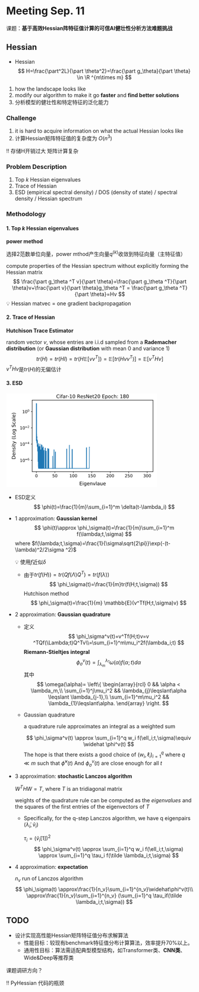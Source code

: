 # Meeting Sep. 11



课题：**基于高效Hessian阵特征值计算的可信AI健壮性分析方法难题挑战**

## Hessian

* Hessian
  $$
  H=\frac{\part^2L}{\part \theta^2}=\frac{\part g_\theta}{\part \theta} \in \R ^{m\times m}
  $$

1. how the landscape looks like
2. modify our algorithm to make it go **faster** and **find better solutions**
3. 分析模型的健壮性和特定特征的泛化能力

### Challenge

1. it is hard to acquire information on what the actual Hessian looks like
2. 计算Hessian矩阵特征值的复杂度为 $O(n^3)$

‼️ 存储H开销过大 矩阵计算复杂

### Problem Description

1. Top $k$ Hessian eigenvalues
2. Trace of Hessian
3. ESD (empirical spectral density) / DOS (density of state) / spectral density / Hessian spectrum

### Methodology

#### 1. Top $k$ Hessian eigenvalues

**power method**

选择2范数单位向量，power mthod产生向量$q^{(k)}$收敛到特征向量（主特征值）

compute properties of the Hessian spectrum without explicitly forming the Hessian matrix
$$
\frac{\part g_\theta ^T v}{\part \theta}=\frac{\part g_\theta ^T}{\part \theta}v+\frac{\part v}{\part \theta}g_\theta ^T = \frac{\part g_\theta ^T}{\part \theta}=Hv
$$
💡 Hessian matvec = one gradient backpropagation 

#### 2. Trace of Hessian

**Hutchison Trace Estimator**

random vector $v$, whose entries are i.i.d sampled from a **Rademacher distribution** (or **Gaussian distribution** with mean 0 and variance 1)
$$
tr(H)=tr(HI)=tr(H\mathbb{E}[vv^T])=\mathbb{E}[tr(Hvv^T)]=\mathbb{E}[v^THv]
$$
$v^THv$是$tr(H)$的无偏估计

#### 3. ESD

![image-20230910150008119](../assets/images/image-20230910150008119.png)

* ESD定义
  $$
  \phi(t)=\frac{1}{m}\sum_{i=1}^m \delta(t-\lambda_i)
  $$

* 1 approximation: **Gaussian kernel**
  $$
  \phi(t)\approx \phi_\sigma(t)=\frac{1}{m}\sum_{i=1}^m f(\lambda;t,\sigma)
  $$
  where $f(\lambda;t,\sigma)=\frac{1}{\sigma\sqrt{2\pi}}\exp(-(t-\lambda)^2/2\sigma ^2)$

  💡 使用$f$近似$\delta$

  * 由于$tr(f(H))=tr(Qf(\Lambda)Q^T)=tr(f(\lambda))$
    $$
    \phi_\sigma(t)=\frac{1}{m}tr(f(H;t,\sigma))
    $$
    Hutchison method
    $$
    \phi_\sigma(t)=\frac{1}{m} \mathbb{E}(v^Tf(H;t,\sigma)v)
    $$

* 2 approximation: **Gaussian quadrature**

  * 定义
    $$
    \phi_\sigma^v(t)=v^Tf(H;t)v=v ^TQf(\Lambda;t)Q^Tv\\=\sum_{i=1}^m\mu_i^2f(\lambda_i;t)
    $$
    **Riemann-Stieltjes integral**
    $$
    \phi_\sigma^v(t)=\int_{\lambda_m}^{\lambda_1}\omega(\alpha)f(\alpha;t)d\alpha
    $$
    其中
    $$
    \omega(\alpha)=
    \left\{
    	\begin{array}{rcl}
    		0 && \alpha < \lambda_m,\\
    		\sum_{i=1}^j\mu_i^2 && \lambda_{j}\leqslant\alpha \leqslant \lambda_{j-1},\\
    		\sum_{i=1}^m\mu_i^2 && \lambda_{1}\leqslant\alpha.
    	\end{array}
    \right.
    $$

  * Gaussian quadrature

    a quadrature rule approximates an integral as a weighted sum

    $$
    \phi_\sigma^v(t) \approx \sum_{i=1}^q w_i f(\ell_i;t,\sigma)\equiv \widehat \phi^v(t)
    $$
    The hope is that there exists a good choice of $(w_i, \ell_i)_{i=1}^q$ where $q \ll m$ such that $\widehat \phi^v(t)$ And $\phi_\sigma^v(t)$ are close enough for all $t$

* 3 approximation: **stochastic Lanczos algorithm**

   $W^THW = T$, where $T$ is an tridiagonal matrix 

  weights of the quadrature rule can be computed as the *eigenvalues* and the squares of the first entries of the eigenvectors of $T$

  * Specifically, for the q-step Lanczos algorithm, we have q eigenpairs $(\tilde \lambda_i, \tilde v_i)$

    $\tau_i=(\tilde v_i[1])^2$
    $$
    \phi_\sigma^v(t) \approx \sum_{i=1}^q w_i f(\ell_i;t,\sigma) \approx \sum_{i=1}^q \tau_i f(\tilde \lambda_i;t,\sigma)
    $$

* 4 approximation: **expectation**

  $n_v$ run of Lanczos algorithm
  $$
  \phi_\sigma(t)
  \approx\frac{1}{n_v}\sum_{i=1}^{n_v}\widehat\phi^v(t)\\
  \approx\frac{1}{n_v}\sum_{i=1}^{n_v} (\sum_{i=1}^q \tau_if(\tilde \lambda_i;t,\sigma))
  $$



## TODO

* 设计实现高性能Hessian矩阵特征值分布求解算法
  * 性能目标：较现有benchmark特征值分布计算算法，效率提升70%以上。
  * 通用性目标：算法需适配典型模型结构，如Transformer类、**CNN类**、Wide&Deep等推荐类

课题调研方向？

‼️ PyHessian 代码的瓶颈



